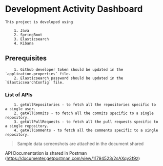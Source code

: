 
# Development Activity Dashboard
    This project is developed using

        1. Java
        2. SpringBoot
        3. Elasticsearch
        4. Kibana

## Prerequisites

        1. Github developer token should be updated in the `application.properties` file.
        2. Elasticsearch password should be updated in the `ElasticsearchConfig` file.

### List of APIs

        1. getAllRepositories - to fetch all the repositories specific to a single user.
        2. getAllCommits - to fetch all the commits specific to a single repository.
        3. getAllPullRequests - to fetch all the pull requests specific to a single repository.
        4. getAllComments - to fetch all the comments specific to a single repository.

> Sample data screenshots are attached in the document shared

API Documentation is shared in Postman (https://documenter.getpostman.com/view/11794523/2sAXqy3f9z)

